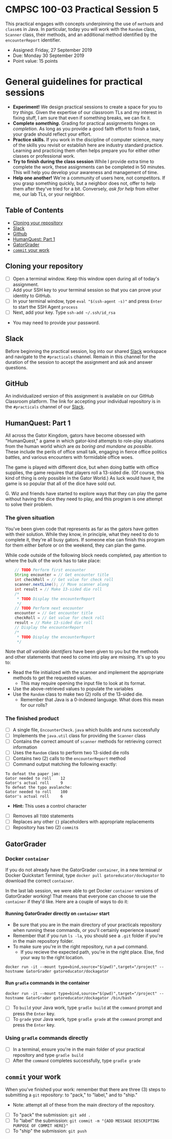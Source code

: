 # CMPSC 100-03 Practical Session 5

This practical engages with concepts underpinning the use of `method`s and `class`es in Java. In particular, today you will work with the `Random` class, `Scanner` class, their methods, and an additional method identified by the `encounterReport` identifier. 

* Assigned: Friday, 27 September 2019
* Due: Monday 30 September 2019
* Point value: 15 points

# General guidelines for practical sessions

* **Experiment!** We design practical sessions to create a space for you to _try things_. Given the expertise of our classroom TLs and my interest in fixing stuff, I am sure that even if something breaks, we can fix it.
* **Complete _something_.** Grading for practical assignments hinges on _completion_. As long as you provide a good faith effort to finish a task, your grade should reflect your effort.
* **Practice skills.** If you work in the discipline of computer science, many of the skills you revisit or establish here are industry standard practice. Learning and practicing them often helps prepare you for either other classes or professional work.
* **Try to finish during the class session** While I provide extra time to complete the work, these assignments can be completed in 50 minutes. This will help you develop your awareness and management of time.
* **Help one another!** We're a community of users here, not competitors. If you grasp something quickly, but a neighbor does not, offer to help them after they've tried for a bit. Conversely, _ask for help_ from either me, our lab TLs, or your neighbor.

## Table of Contents

* [Cloning your repository](#cloning-your-repository)
* [Slack](#slack)
* [Github](#github)
* [HumanQuest: Part 1](#humanquest-part-1)
* [GatorGrader](#gatorgrader)
* [`commit` your work](#commit-your-work)

## Cloning your repository

- [ ] Open a terminal window. Keep this window open during all of today's assignment.
- [ ] Add your SSH key to your terminal session so that you can prove your identity to GitHub.
- [ ] In your terminal window, type `eval "$(ssh-agent -s)"` and press `Enter` to start the SSH Agent `process`
- [ ] Next, add your key. Type `ssh-add ~/.ssh/id_rsa`
* You may need to provide your password.

## Slack

Before beginning the practical session, log into our shared [Slack](https://cmpsc100Fall2019.slack.com) workspace and navigate to the `#practicals` channel. Remain in this channel for the duration of the session to accept the assignment and ask and answer questions.

## GitHub

An individualized version of this assignment is available on our GitHub Classroom platform. The link for accepting your individual repository is in the `#practicals` channel of our [Slack](#slack).

## HumanQuest: Part 1

All across the Gator Kingdom, gators have become obsessed with "HumanQuest," a game in which gator-kind attempts to role-play situations from the human world which are _as boring and mundane as possible_. These include the perils of office small talk, engaging in fierce office politics battles, and various encounters with formidable office woes.

The game is played with different dice, but when doing battle with office supplies, the game requires that players roll a 13-sided die. (Of course, this kind of thing is only possible in the Gator World.) As luck would have it, the game is so popular that all of the dice have sold out.

G. Wiz and friends have started to explore ways that they can play the game without having the dice they need to play, and this program is one attempt to solve their problem.

### The given situation

You've been given code that represents as far as the gators have gotten with their solution. While they know, in principle, what they need to do to complete it, they're all busy gators. If someone else can finish this program for them either before or on the weekend, they can plan the game.

While code outside of the following block needs completed, pay attention to where the bulk of the work has to take place:

```java
    // TODO Perform first encounter
    String encounter = // Get encounter title
    int checkRoll = // Get value for check roll
    scanner.nextLine(); // Move scanner along
    int result = // Make 13-sided die roll
    /*
     * TODO Display the encounterReport
     */
    // TODO Perform next encounter
    encounter = // Get encounter title
    checkRoll = // Get value for check roll
    result = // Make 13-sided die roll
    // Display the encounterReport
    /*
     * TODO Display the encounterReport
     */
```

Note that _all variable identifiers_ have been given to you but the methods and other statements that need to come into play are missing. It's up to you to:

* Read the file initialized with the scanner and implement the appropriate methods to get the requested values.
    * This may require opening the input file to look at its format.
* Use the above-retrieved values to populate the variables
* Use the `Random` class to make two (2) rolls of the 13-sided die.
    * Remember that Java is a 0-indexed language. What does this mean for our rolls?

### The finished product

- [ ] A single file, `EncounterCheck.java` which builds and runs successfully
- [ ] Implements the `java.util` class for providing the `Scanner` class
- [ ] Contains the correct amount of `scanner` methods for retrieving correct information
- [ ] Uses the `Random` class to perform two 13-sided die rolls
- [ ] Contains two (2) calls to the `encounterReport` method
- [ ] Command output matching the following exactly:
```
To defeat the paper jam:
Gator needed to roll    12
Gator's actual roll     9
To defeat the typo avalanche:
Gator needed to roll    100
Gator's actual roll     6
```
* **Hint:** This uses a control character
- [ ] Removes all `TODO` statements
- [ ] Replaces any other `{}` placeholders with appropriate replacements
- [ ] Repository has two (2) `commit`s

## GatorGrader

### Docker `container`

If you do not already have the GatorGrader `container`, in a new terminal or Docker Quickstart Terminal, type `docker pull gatoreducator/dockagator` to download the correct `container`.

In the last lab session, we were able to get Docker `container` versions of GatorGrader working! That means that everyone can choose to use the `container` if they'd like. Here are a couple of ways to do it:

#### Running GatorGrader directly on `container` start

* Be sure that you are in the main directory of your practicals repository when running these commands, or you'll certainly experience issues!
* Remember that if you run `ls -la`, you should see a `.git` folder if you're in the main repository folder.
* To make sure you're in the right repository, run a `pwd` command.
    * If you recieve the expected path, you're in the right place. Else, find your way to the right location.

```
docker run -it --mount type=bind,source="$(pwd)",target="/project" --hostname GatorGrader gatoreducator/dockagator
```

#### Run `gradle` commands in the container

```
docker run -it --mount type=bind,source="$(pwd)",target="/project" --hostname GatorGrader gatoreducator/dockagator /bin/bash
```

- [ ] To `build` your Java work, type `gradle build` at the `command` prompt and press the `Enter` key.
- [ ] To `grade` your Java work, type `gradle grade` at the `command` prompt and press the `Enter` key.

### Using `gradle` commands directly

- [ ] In a terminal, ensure you're in the main folder of your practical repository and type `gradle build`
- [ ] After the `command` completes successfully, type `gradle grade`

## `commit` your work

When you've finished your work: remember that there are three (3) steps to submitting a `git` repository: to "pack," to "label," and to "ship."

* Note: attempt all of these from the main directory of the repository.

- [ ] To "pack" the submission: `git add .`
- [ ] To "label" the submission: `git commit -m "{ADD MESSAGE DESCRIPTING PURPOSE OF COMMIT HERE}"`
- [ ] To "ship" the submission: `git push`
